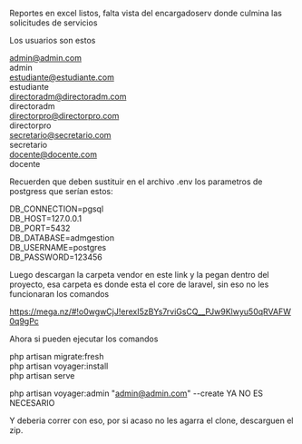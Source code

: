 Reportes en excel listos, falta vista del encargadoserv donde culmina las solicitudes de servicios

Los usuarios son estos

admin@admin.com<br>
admin<br>
estudiante@estudiante.com<br>
estudiante<br>
directoradm@directoradm.com<br>
directoradm<br>
directorpro@directorpro.com<br>
directorpro<br>
secretario@secretario.com<br>
secretario<br>
docente@docente.com<br>
docente<br>

Recuerden que deben sustituir en el archivo .env los parametros de postgress que serían estos:

DB_CONNECTION=pgsql<br>
DB_HOST=127.0.0.1<br>
DB_PORT=5432<br>
DB_DATABASE=admgestion<br>
DB_USERNAME=postgres<br>
DB_PASSWORD=123456

Luego descargan la carpeta vendor en este link y la pegan dentro del proyecto, esa carpeta es donde esta el core de laravel, sin eso no les funcionaran los comandos

https://mega.nz/#!o0wgwCjJ!erexI5zBYs7rviGsCQ__PJw9Klwyu50qRVAFW0q9gPc

Ahora si pueden ejecutar los comandos

php artisan migrate:fresh<br>
php artisan voyager:install<br>
php artisan serve<br>

php artisan voyager:admin "admin@admin.com" --create YA NO ES NECESARIO

Y deberia correr con eso, por si acaso no les agarra el clone, descarguen el zip.